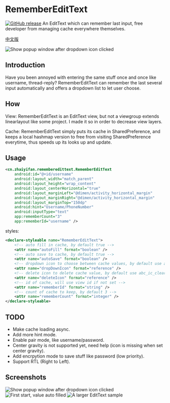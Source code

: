 # RememberEditText
[![GitHub release](https://img.shields.io/badge/sample%20apk-0.9.0-brightgreen.svg?style=flat)](https://github.com/markzhai/RememberEditText/releases/download/v0.9.0/app-debug.apk)
An EditText which can remember last input, free developer from managing cache everywhere themselves.

[中文版](https://github.com/markzhai/RememberEditText/blob/master/README_CN.md "中文版")

![Show popup window after dropdown icon clicked](art/screenshot.jpg "Show popup window after dropdown icon clicked")

## Introduction
Have you been annoyed with entering the same stuff once and once like username, thread-reply? RememberEditText can remember the last several input automatically and offers a dropdown list to let user choose.

## How
View: RememberEditText is an EditText view, but not a viewgroup extends linearlayout like some project. I made it so in order to decrease view layers.

Cache: RememberEditText simply puts its cache in SharedPreference, and keeps a local hashmap version to free from visiting SharedPreference everytime, thus speeds up its looks up and update.

## Usage
```xml
<cn.zhaiyifan.rememberedittext.RememberEditText
    android:id="@+id/username"
    android:layout_width="match_parent"
    android:layout_height="wrap_content"
    android:layout_centerHorizontal="true"
    android:layout_marginLeft="@dimen/activity_horizontal_margin"
    android:layout_marginRight="@dimen/activity_horizontal_margin"
    android:layout_marginTop="150dp"
    android:hint="Username/PhoneNumber"
    android:inputType="text"
    app:rememberCount="3"
    app:rememberId="username" />
```

styles:
```xml
<declare-styleable name="RememberEditText">
    <!-- auto fill in cache, by default true -->
    <attr name="autoFill" format="boolean" />
    <!-- auto save to cache, by default true -->
    <attr name="autoSave" format="boolean" />
    <!-- dropdown icon to choose between cache values, by default use abc_spinner_mtrl_am_alpha -->
    <attr name="dropDownIcon" format="reference" />
    <!-- delete icon to delete cache value, by default use abc_ic_clear_mtrl_alpha -->
    <attr name="deleteIcon" format="reference" />
    <!-- id of cache, will use view id if not set -->
    <attr name="rememberId" format="string" />
    <!-- count of cache to keep, by default 3 -->
    <attr name="rememberCount" format="integer" />
</declare-styleable>
```

## TODO
- Make cache loading async.
- Add more hint mode.
- Enable pair mode, like username/password.
- Center gravity is not supported yet, need help (icon is missing when set center gravity).
- Add encrpytion mode to save stuff like password (low priority).
- Support RTL (Right to Left).

## Screenshots
![Show popup window after dropdown icon clicked](art/Screenshot_2015-09-09-11-04-19.jpg)
![First start, value auto filled](art/Screenshot_2015-09-09-11-08-10.jpg)
![A larger EditText sample](art/Screenshot_2015-09-09-11-04-25.jpg)